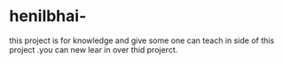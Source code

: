 # henilbhai-
this project is for knowledge and give some one can teach in side of this project .you can new lear in over thid projerct.
